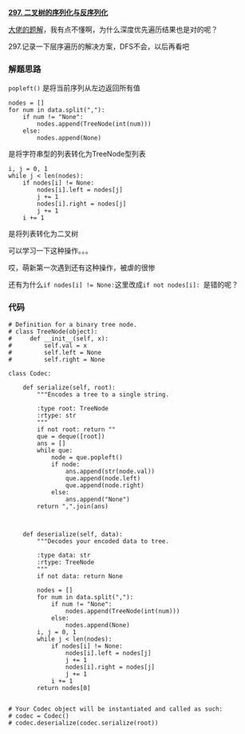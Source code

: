 **[297. 二叉树的序列化与反序列化](https://leetcode-cn.com/problems/serialize-and-deserialize-binary-tree/)**

[大佬的题解](https://leetcode-cn.com/problems/serialize-and-deserialize-binary-tree/solution/shen-du-you-xian-he-yan-du-you-xian-de-golangpytho/)，我有点不懂啊，为什么深度优先遍历结果也是对的呢？

297.记录一下层序遍历的解决方案，DFS不会，以后再看吧
### 解题思路
`popleft()`
是将当前序列从左边返回所有值

```
nodes = []
for num in data.split(","):
    if num != "None":
        nodes.append(TreeNode(int(num)))
    else:
        nodes.append(None)
```
是将字符串型的列表转化为TreeNode型列表

```
i, j = 0, 1
while j < len(nodes):
    if nodes[i] != None:
        nodes[i].left = nodes[j]
        j += 1
        nodes[i].right = nodes[j]
        j += 1
    i += 1
```
是将列表转化为二叉树

可以学习一下这种操作。。。

哎，萌新第一次遇到还有这种操作，被虐的很惨

还有为什么`if nodes[i] != None:`这里改成`if not nodes[i]: `是错的呢？


### 代码

```python3
# Definition for a binary tree node.
# class TreeNode(object):
#     def __init__(self, x):
#         self.val = x
#         self.left = None
#         self.right = None

class Codec:

    def serialize(self, root):
        """Encodes a tree to a single string.
        
        :type root: TreeNode
        :rtype: str
        """
        if not root: return ""
        que = deque([root])
        ans = []
        while que:
            node = que.popleft()
            if node:
                ans.append(str(node.val))
                que.append(node.left)
                que.append(node.right)
            else:
                ans.append("None")
        return ",".join(ans)
        


    def deserialize(self, data):
        """Decodes your encoded data to tree.
        
        :type data: str
        :rtype: TreeNode
        """
        if not data: return None
        
        nodes = []
        for num in data.split(","):
            if num != "None":
                nodes.append(TreeNode(int(num)))
            else:
                nodes.append(None)
        i, j = 0, 1
        while j < len(nodes):
            if nodes[i] != None:
                nodes[i].left = nodes[j]
                j += 1
                nodes[i].right = nodes[j]
                j += 1
            i += 1
        return nodes[0]


# Your Codec object will be instantiated and called as such:
# codec = Codec()
# codec.deserialize(codec.serialize(root))
```
